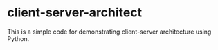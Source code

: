 # client-server-architect
This is a simple code for demonstrating client-server architecture using Python.
